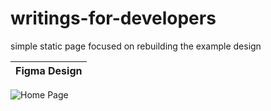 # writings-for-developers
simple static page focused on rebuilding the example design

Figma Design|
--|
![Home Page](https://github.com/Flinmt/writings-for-developers/assets/115766417/27dd7a47-e243-4f87-9a87-0ceca3b6ffa0)
